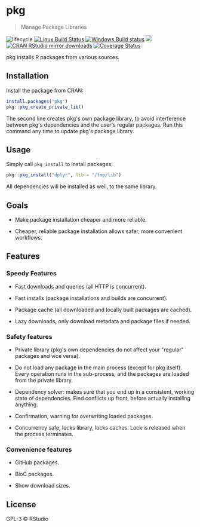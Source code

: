 
# pkg

> Manage Package Libraries

![lifecycle](https://img.shields.io/badge/lifecycle-experimental-orange.svg)
[![Linux Build Status](https://travis-ci.org/r-lib/pkg.svg?branch=master)](https://travis-ci.org/r-lib/pkg)
[![Windows Build status](https://ci.appveyor.com/api/projects/status/4sir94ye38nwgxpx/branch/master?svg=true)](https://ci.appveyor.com/project/gaborcsardi/pkg)
[![](https://www.r-pkg.org/badges/version/pkg)](https://cran.r-project.org/package=pkg)
[![CRAN RStudio mirror downloads](https://cranlogs.r-pkg.org/badges/pkg)](https://www.r-pkg.org/pkg/pkg)
[![Coverage Status](https://img.shields.io/codecov/c/github/r-lib/pkg/master.svg)](https://codecov.io/github/r-lib/pkg?branch=master)

pkg installs R packages from various sources.

## Installation

Install the package from CRAN:

``` r
install.packages("pkg")
pkg::pkg_create_private_lib()
```

The second line creates pkg's own package library, to avoid interference
between pkg's dependencies and the user's regular packages. Run this
command any time to update pkg's package library.

## Usage

Simply call `pkg_install` to install packages:

```r
pkg::pkg_install("dplyr", lib = "/tmp/lib")
```

All dependencies will be installed as well, to the same library.

## Goals

* Make package installation cheaper and more reliable.

* Cheaper, reliable package installation allows safer, more convenient
  workflows.

## Features

### Speedy Features

* Fast downloads and queries (all HTTP is concurrent).

* Fast installs (package installations and builds are concurrent).

* Package cache (all downloaded and locally built packages are cached).

* Lazy downloads, only download metadata and package files if needed.

### Safety features

* Private library (pkg's own dependencies do not affect your "regular"
  packages and vice versa).

* Do not load any package in the main process (except for pkg itself).
  Every operation runs in the sub-process, and the packages are loaded
  from the private library.

* Dependency solver: makes sure that you end up in a consistent, working
  state of dependencies. Find conflicts up front, before actually installing
  anything.

* Confirmation, warning for overwriting loaded packages.

* Concurrency safe, locks library, locks caches. Lock is released when the
  process terminates.

### Convenience features

* GitHub packages.

* BioC packages.

* Show download sizes.

## License

GPL-3 © RStudio

